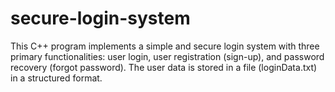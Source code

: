 # secure-login-system
This C++ program implements a simple and secure login system with three primary functionalities: user login, user registration (sign-up), and password recovery (forgot password). The user data is stored in a file (loginData.txt) in a structured format.
